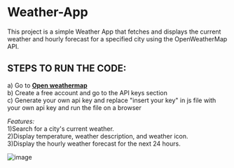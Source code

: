 # Weather-App

This project is a simple Weather App that fetches and displays the current weather and hourly forecast for a specified city using the OpenWeatherMap API.

## STEPS TO RUN THE CODE:
a) Go to **[Open weathermap](https://openweathermap.org/)**     
b) Create a free account and go to the API keys section  
c) Generate your own api key and replace "insert your key" in js file with your own api key and run the file on a browser

*Features:*    
1)Search for a city's current weather.  
2)Display temperature, weather description, and weather icon.  
3)Display the hourly weather forecast for the next 24 hours.

![image](https://github.com/Arunkumarpotnuru/Weather-App/assets/87481875/65fc403d-6177-4af1-8ca4-c4fb3c5e926c)
